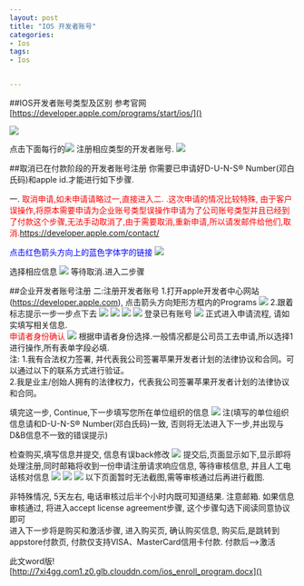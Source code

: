 ```yaml
---
layout: post
title: "IOS 开发者账号"
categories:
- Ios
tags:
- Ios


---
```


##IOS开发者账号类型及区别
参考官网
[https://developer.apple.com/programs/start/ios/]()

![](http://xjliao-images.qiniudn.com/compare_programs.png)

点击下面每行的![](http://xjliao-images.qiniudn.com/enroll_now.jpg) 注册相应类型的开发者账号.
![](http://xjliao-images.qiniudn.com/choosing_an_ios_developer_program.jpg)

##取消已在付款阶段的开发者账号注册
你需要已申请好D-U-N-S® Number(邓白氏码)和apple id.才能进行如下步骤.

一. <font color=red>取消申请,如未申请请略过一,直接进入二.
.这次申请的情况比较特殊, 由于客户误操作,将原本需要申请为企业账号类型误操作申请为了公司账号类型并且已经到了付款这个步骤,无法手动取消了,由于需要取消,重新申请,所以请发邮件给他们,取消.https://developer.apple.com/contact/</font>

<font color=blue>点击红色箭头方向上的蓝色字体字的链接</font>
![](http://xjliao-images.qiniudn.com/apple_developer_contact.jpg)

选择相应信息
![](http://xjliao-images.qiniudn.com/099BEDED-3523-44CF-BED2-735719B614D8.jpg)
等待取消.进入二步骤

##企业开发者账号注册
二:注册开发者账号
1.打开apple开发者中心网站(https://developer.apple.com), 点击箭头方向矩形方框内的Programs
![](http://xjliao-images.qiniudn.com/A187F79B-5693-473C-AE39-FF82BFFA3429.jpg)
2.跟着标志提示一步一步点下去
![](http://xjliao-images.qiniudn.com/E60AF95D-C308-47BF-926B-245C04A90A6B.jpg)
![](http://xjliao-images.qiniudn.com/017F6CCB-FA90-4611-928F-A69B4ABF4094.jpg)
![](http://xjliao-images.qiniudn.com/D636566E-D308-4244-B58A-8D446BC994F2.jpg)
![](http://xjliao-images.qiniudn.com/1DB1AC01-3ABD-4336-826F-733FDAFD0310.jpg)
登录已有账号
![](http://xjliao-images.qiniudn.com/1E085225-7B1F-4CD6-8326-B3DC3EF6BA2A.jpg)
正式进入申请流程, 请如实填写相关信息.  
<font color=red>申请者身份确认</font>
![](http://xjliao-images.qiniudn.com/234B6735-BA18-44DA-A160-D9CFE34CC243.jpg)
根据申请者身份选择.一般情况都是公司员工去申请,所以选择1进行操作,所有表单字段必填.  
注: 1.我有合法权力签署, 并代表我公司签署苹果开发者计划的法律协议和合同。可以通过以下的联系方式进行验证。  
2.我是业主/创始人拥有的法律权力，代表我公司签署苹果开发者计划的法律协议和合同。

填完这一步, Continue,下一步填写您所在单位组织的信息
![](http://xjliao-images.qiniudn.com/67FDD6FA-F575-4AEE-8DAD-521F88FFEC1F.jpg)
注(填写的单位组织信息请和D-U-N-S® Number(邓白氏码)一致, 否则将无法进入下一步,并出现与D&B信息不一致的错误提示)

检查购买,填写信息并提交, 信息有误back修改
![](http://xjliao-images.qiniudn.com/941610FB-8F5B-48FE-8D01-0E48D38538FD.jpg)
提交后,页面显示如下,显示即将处理注册,同时邮箱将收到一份申请注册请求响应信息, 等待审核信息, 并且人工电话核对信息
![](http://xjliao-images.qiniudn.com/FF433CB5-4158-476D-B1FE-8A539F666A19.jpg)
![](http://xjliao-images.qiniudn.com/BB206D1E-27E7-40C4-A728-4EEC500F5AA3.jpg)
![](http://xjliao-images.qiniudn.com/8F045524-D19F-4264-B271-B0D7B9428EB0.jpg)
以下页面暂时无法截图,需等审核通过后再进行截图.

非特殊情况, 5天左右, 电话审核过后半个小时内既可知道结果. 注意邮箱.
如果信息审核通过, 将进入accept license agreement步骤, 这个步骤勾选下阅读同意协议即可  
进入下一步将是购买和激活步骤,
进入购买页, 确认购买信息,  购买后,是跳转到appstore付款页,  付款仅支持VISA、MasterCard信用卡付款.
付款后——>激活

此文word版![http://7xi4gg.com1.z0.glb.clouddn.com/ios_enroll_program.docx]()
